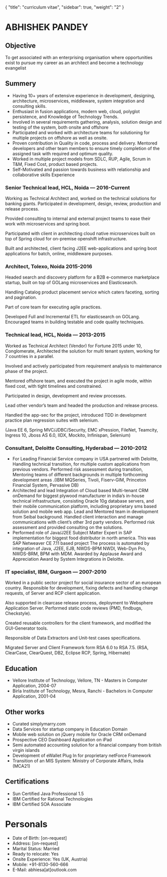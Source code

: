{
    "title": "curriculum vitae",
    "sidebar": true,
    "weight": "2"
}

# ABHISHEK PANDEY

## Objective

To get associated with an enterprising organisation where opportunities exist to pursue my career as an architect and become a technology evangelist

## Summery

+ Having 10+ years of extensive experience in development, designing, architecture, microservices, middleware, system integration and consulting skills.
+ Enthusiast in fusion applications, modern web, cloud, polyglot persistence, and Knowledge of Technology Trends.
+ Involved in several requirements gathering, analysis, solution design and testing of the system, both onsite and offshore
+ Participated and worked with architecture teams for solutioning for multiple projects on offshore as well as onsite.
+ Proven contribution in Quality in code, process and delivery. Mentored developers and other team members to ensure timely completion of the assigned task with required and optimum quality.
+ Worked in multiple project models from SDLC, RUP, Agile, Scrum in T&M, Fixed Cost, product based projects.
+ Self-Motivated and passion towards business with relationship and collaborative skills Experience

### Senior Technical lead, HCL, Noida — 2016-Current

Working as Technical Architect and, worked on the technical solutions for banking giants. Participated in development, design, review, production and release process.

Provided consulting to internal and external project teams to ease their work with microservices and spring boot.

Participated with client in architecting cloud native microservices built on top of Spring cloud for on-premise openshift infrastructure.

Built and architected, client facing J2EE web-applications and spring boot applications for batch, online, middleware purposes.

### Architect, Tolexo, Noida 2015-2016

Headed search and discovery platform for a B2B e-commerce marketplace startup, built on top of GOLang microservices and Elasticsearch.

Handling Catalog product placement service which caters faceting, sorting and pagination.

Part of core team for executing agile practices.

Developed Full and Incremental ETL for elasticsearch on GOLang. Encouraged teams in building testable and code quality techniques.

### Technical lead, HCL, Noida — 2013-2015

Worked as Technical Architect (Vendor) for Fortune 2015 under 10, Conglomerate, Architected the solution for multi tenant system, working for 7 countries in a parallel.

Involved and actively participated from requirement analysis to maintenance phase of the project. 

Mentored offshore team, and executed the project in agile mode, within fixed cost, with tight timelines and constrained.

Participated in design, development and review processes.

Lead other vendor’s team and headed the production and release process.

Handled the app-sec for the project, introduced TDD in development practice plan regression suites with selenium.

(Java EE 6, Spring MVC/JDBC/Security, EMC xPression, FileNet, Teamcity, Ingress 10, Jboss AS 6.0, IIDX, Mockito, Infinispan, Selenium)

### Consultant, Deloitte Consulting, Hyderabad — 2010-2012

+ For Leading Financial Service company in USA partnered with Deloitte, Handling technical     transition, for multiple custom applications from previous vendors. Performed risk assessment during transition, Mentoring teams of different backgrounds in multiple forthcoming development areas .(IBM MQSeries, Tivoli, Fiserv-GIM, Princeton Financial System, Pervasive DB)
+ Architected and lead Integration of Cloud based Multi-tenant CRM onDemand for biggest plywood manufacturer in india’s in-house technical infrastructure, consisting Oracle 10g database servers, and their mobile communication platform, including proprietary sms based solution and mobile web app. Lead and Mentored team in development from Seibal background. Handled client interaction and manage communications with client’s other 3rd party vendors. Performed risk assessment and provided consulting on the solutions.
+ Performed role of Java/J2EE Subject Matter Expert in SAP implementation for biggest food distributor in north america. This was SAP Netweaver CE 7.11 based project The process is automated by integration of Java, J2EE, EJB, NWDS-BPM NWDI, Web-Dyn Pro, NWDS-BRM, BPM with MDM. Awarded by Applause Award and Appreciation Award by System Integrations in Deloitte.

### IT specialist, IBM, Gurgaon — 2007-2010

Worked in a public sector project for social insurance sector of an european country.
Responsible for development, fixing defects and handling change requests, of Server and RCP client application.

Also supported in clearcase release process, deployment to Websphere Application Server. Performed static code reviews (PMD, findbugs, Checkstyle).

Created reusable controllers for the client framework, and modified the GUI-Generator tools. 

Responsible of Data Extractors and Unit-test cases specifications.

Migrated Server and Client Framework form RSA 6.0 to RSA 7.5.
(RSA, ClearCase, ClearQuest, DB2, Eclipse RCP, Spring, Hibernate)

## Education

+ Vellore Institute of Technology, Vellore, TN - Masters in Computer Application, 2004-07 
+ Birla Institute of Technology, Mesra, Ranchi - Bachelors in Computer Application, 2001-04

## Other works

+ Curated simplymarry.com
+ Data Services for startup company in Education Domain
+ Mobile web solution on jQuery mobile for Oracle CRM onDemand
+ Prospective CEO Dashboard Application on iPad
+ Semi automated accounting solution for a financial company from british virgin islands
+ Development of eWallet Plug In for proprietary netForce Framework
+ Transition of an MIS System: Ministry of Corporate Affairs, India (MCA21)


## Certifications

+ Sun Certified Java Professional 1.5
+ IBM Certified for Rational Technologies
+ IBM Certified SOA Associate

# Personals

+ Date of Birth: [on-request]
+ Address: [on-request]
+ Marital Status: Married
+ Ready to relocate: Yes
+ Onsite Experience: Yes (UK, Austria)
+ Mobile:  +91-8130-560-666
+ E-Mail:  abhiesa[at]outlook.com

